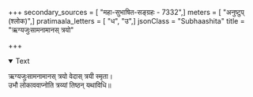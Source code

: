 +++
secondary_sources = [ "महा-सुभाषित-सङ्ग्रहः - 7332",]
meters = [ "अनुष्टुप् (श्लोक)",]
pratimaala_letters = [ "ध", "उ",]
jsonClass = "Subhaashita"
title = "ऋग्यजुःसामनामानस् त्रयो"

+++

<details open><summary>Text</summary>

ऋग्यजुःसामनामानस् त्रयो वेदास् त्रयी स्मृता।  
उभौ लोकाववाप्नोति त्रय्यां तिष्ठन् यथाविधि॥
</details>
